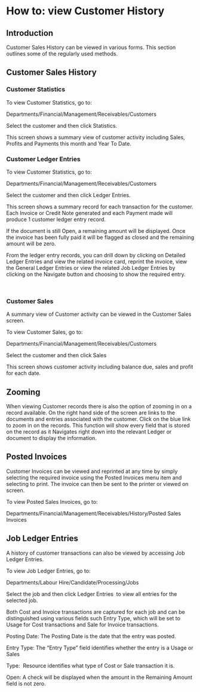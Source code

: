 # How to: view Customer History

## Introduction

Customer Sales History can be viewed in various forms. This section outlines some of 
the regularly used methods.


## Customer Sales History


### Customer Statistics

To view Customer Statistics, go to:

Departments/Financial/Management/Receivables/Customers

Select the customer and then click Statistics. 

This screen shows a summary view of customer activity including Sales, Profits and 
Payments this month and Year To Date.
 
### Customer Ledger Entries

To view Customer Statistics, go to:

Departments/Financial/Management/Receivables/Customers

Select the customer and then click Ledger Entries. 

This screen shows a summary record for each transaction for the customer. Each Invoice or 
Credit Note generated and each Payment made will produce 1 customer ledger entry record.

If the document is still Open, a remaining amount will be displayed. Once the invoice has
been fully paid it will be flagged as closed and the remaining amount will be zero.

From the ledger entry records, you can drill down by clicking on Detailed Ledger Entries
and view the related invoice card, reprint the invoice, view the General Ledger Entries or 
view the related Job Ledger Entries by clicking on the Navigate button and choosing to
show the required entry.

    
### Customer Sales

A summary view of Customer activity can be viewed in the Customer Sales screen.

To view Customer Sales, go to:

Departments/Financial/Management/Receivables/Customers

Select the customer and then click Sales 

This screen shows customer activity including balance due, sales and profit for each date.


## Zooming

When viewing Customer records there is also the option of zooming in on a record available.
On the right hand side of the screen are links to the documents and entries associated with 
the customer. Click on the blue link to zoom in on the records. This function will show every 
field that is stored on the record as it Navigates right down into the relevant Ledger or 
document to display the information.


## Posted Invoices

Customer Invoices can be viewed and reprinted at any time by simply selecting the required 
invoice using the Posted Invoices menu item and selecting to print. The invoice can then be 
sent to the printer or viewed on screen.

To view Posted Sales Invoices, go to:

Departments/Financial/Management/Receivables/History/Posted Sales Invoices


## Job Ledger Entries

A history of customer transactions can also be viewed by accessing Job Ledger Entries. 

To view Job Ledger Entries, go to:

Departments/Labour Hire/Candidate/Processing/Jobs

Select the job and then click Ledger Entries  to view all entries for the selected job. 

Both Cost and Invoice transactions are captured for each job and can be distinguished using
various fields such Entry Type, which will be set to Usage for Cost transactions and Sale 
for Invoice transactions.

Posting Date: The Posting Date is the date that the entry was posted.

Entry Type: The “Entry Type” field identifies whether the entry is a Usage or Sales

Type:  Resource identifies what type of Cost or Sale transaction it is.  

Open: A check will be displayed when the amount in the Remaining Amount field is not zero.


 

